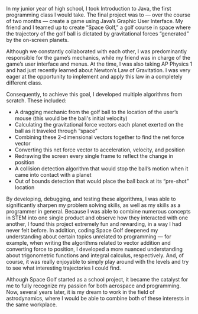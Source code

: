 In my junior year of high school, I took Introduction to Java, the first programming class I would take. The final project was to — over the course of two months — create a game using Java’s Graphic User Interface. My friend and I teamed up to create “Space Golf,” a golf course in space where the trajectory of the golf ball is dictated by gravitational forces “generated” by the on-screen planets.

Although we constantly collaborated with each other, I was predominantly responsible for the game’s mechanics, while my friend was in charge of the game’s user interface and menus. At the time, I was also taking AP Physics 1 and had just recently learned about Newton’s Law of Gravitation. I was very eager at the opportunity to implement and apply this law in a completely different class.

Consequently, to achieve this goal, I developed multiple algorithms from scratch. These included:

- A dragging mechanic from the golf ball to the location of the user’s mouse (this would be the ball's initial velocity)
- Calculating the gravitational force vectors each planet exerted on the ball as it traveled through “space”
- Combining these 2-dimensional vectors together to find the net force vector
- Converting this net force vector to acceleration, velocity, and position
- Redrawing the screen every single frame to reflect the change in position
- A collision detection algorithm that would stop the ball’s motion when it came into contact with a planet
- Out of bounds detection that would place the ball back at its “pre-shot” location

By developing, debugging, and testing these algorithms, I was able to significantly sharpen my problem solving skills, as well as my skills as a programmer in general. Because I was able to combine numerous concepts in STEM into one single product and observe how they interacted with one another, I found this project extremely fun and rewarding, in a way I had never felt before. In addition, coding Space Golf deepened my understanding about certain topics unrelated to programming — for example, when writing the algorithms related to vector addition and converting force to position, I developed a more nuanced understanding about trigonometric functions and integral calculus, respectively. And, of course, it was really enjoyable to simply play around with the levels and try to see what interesting trajectories I could find.

Although Space Golf started as a school project, it became the catalyst for me to fully recognize my passion for both aerospace and programming. Now, several years later, it is my dream to work in the field of astrodynamics, where I would be able to combine both of these interests in the same workplace.

